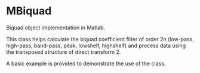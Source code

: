# MBiquad
Biquad object implementation in Matlab. 

This class helps calculate the biquad coefficient filter of order 2n (low-pass, high-pass, band-pass, peak, lowshelf, highshelf) and process data using the transposed structure of direct transform 2.

A basic example is provided to demonstrate the use of the class.
